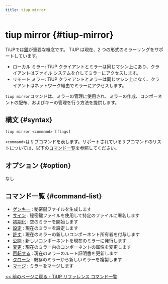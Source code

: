 ```yaml
---
title: tiup mirror
---
```


# tiup mirror {#tiup-mirror}

TiUPでは[鏡](/tiup/tiup-mirror-reference.md)が重要な概念です。 TiUP は現在、2 つの形式のミラーリングをサポートしています。

-   ローカル ミラー: TiUP クライアントとミラーは同じマシン上にあり、クライアントはファイル システムを介してミラーにアクセスします。
-   リモート ミラー: TiUP クライアントとミラーは同じマシン上になく、クライアントはネットワーク経由でミラーにアクセスします。

`tiup mirror`コマンドは、ミラーの管理に使用され、ミラーの作成、コンポーネントの配布、およびキーの管理を行う方法を提供します。

## 構文 {#syntax}

```shell
tiup mirror <command> [flags]
```

`<command>`はサブコマンドを表します。サポートされているサブコマンドのリストについては、以下の[コマンド一覧](#command-list)を参照してください。

## オプション {#option}

なし

## コマンド一覧 {#command-list}

-   [ゲンキー](/tiup/tiup-command-mirror-genkey.md) : 秘密鍵ファイルを生成します
-   [サイン](/tiup/tiup-command-mirror-sign.md) : 秘密鍵ファイルを使用して特定のファイルに署名します
-   [初期化](/tiup/tiup-command-mirror-init.md) : 空のミラーを開始します
-   [設定](/tiup/tiup-command-mirror-set.md) : 現在のミラーを設定します
-   [許す](/tiup/tiup-command-mirror-grant.md) : 現在のミラーの新しいコンポーネント所有者を付与します
-   [公開](/tiup/tiup-command-mirror-publish.md) : 新しいコンポーネントを現在のミラーに発行します
-   [変更](/tiup/tiup-command-mirror-modify.md) : 現在のミラー内のコンポーネントの属性を変更します
-   [回転する](/tiup/tiup-command-mirror-rotate.md) : 現在のミラーのルート証明書を更新します
-   [クローン](/tiup/tiup-command-mirror-clone.md) : 既存のミラーから新しいミラーを複製します
-   [マージ](/tiup/tiup-command-mirror-merge.md) : ミラーをマージします

[&lt;&lt; 前のページに戻る - TiUP リファレンス コマンド一覧](/tiup/tiup-reference.md#command-list)
